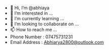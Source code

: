 - 👋 Hi, I’m @abhiaya
- 👀 I’m interested in ...
- 🌱 I’m currently learning ...
- 💞️ I’m looking to collaborate on ...
- 📫 How to reach me ... 
- Phone Number : 07475731231
- Email Address : Abhiarya2800@outlook.com
<!---
abhiaya/abhiaya is a ✨ special ✨ repository because its `README.md` (this file) appears on your GitHub profile.
You can click the Preview link to take a look at your changes.
--->
